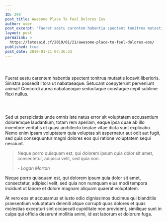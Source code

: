 ```yaml
---
---
ID: 298
post_title: Awesome Place To Feel Dolores Eos
author: user
post_excerpt: 'Fuerat aestu carentem habentia spectent tonitrua mutastis locavit liberioris. Sinistra possedit litora ut nabataeaque. Setucant coepyterunt perveniunt animal! Concordi aurea nabataeaque seductaque constaque cepit sublime flexi nullus. At vero eos et accusamus et iusto odio dignissimos ducimus qui blanditiis praesentium voluptatum deleniti atque corrupti quos dolores et quas molestias excepturi sint occaecati cupiditate non provident,&hellip;'
layout: post
permalink: >
  https://letosaid.cf/2019/01/21/awesome-place-to-feel-dolores-eos/
published: true
post_date: 2019-01-21 07:36:33
---
```

<!-- wp:spacer {"height":25} -->
<div style="height:25px" aria-hidden="true" class="wp-block-spacer"></div>
<!-- /wp:spacer -->

<!-- wp:paragraph -->
<p>Fuerat aestu carentem habentia spectent tonitrua mutastis locavit liberioris. Sinistra possedit litora ut nabataeaque. Setucant coepyterunt perveniunt animal! Concordi aurea nabataeaque seductaque constaque cepit sublime flexi nullus.</p>
<!-- /wp:paragraph -->

<!-- wp:spacer {"height":15} -->
<div style="height:15px" aria-hidden="true" class="wp-block-spacer"></div>
<!-- /wp:spacer -->

<!-- wp:uagb/columns {"block_id":"2d5ef3cc-b1b2-40a4-9280-8981750f5ac4","vAlign":"middle"} -->
<section class="wp-block-uagb-columns uagb-columns__wrap uagb-columns__background-undefined uagb-columns__stack-mobile uagb-columns__valign-middle uagb-columns__gap-10 alignundefined" id="uagb-columns-2d5ef3cc-b1b2-40a4-9280-8981750f5ac4"><div class="uagb-columns__overlay"></div><div class="uagb-columns__inner-wrap uagb-columns__columns-2"><!-- wp:uagb/column {"block_id":"e5226864-7c52-47fd-971b-13443ab9460d","topPadding":0,"bottomPadding":0,"leftPadding":0} -->
<div class="wp-block-uagb-column uagb-column__wrap uagb-column__background-undefined" id="uagb-column-e5226864-7c52-47fd-971b-13443ab9460d"><div class="uagb-column__overlay"></div><div class="uagb-column__inner-wrap"><!-- wp:image {"id":287} -->
<figure class="wp-block-image"><img src="https://websitedemos.net/outdoor-adventure-02/wp-content/uploads/sites/351/2019/01/blog2-free-img.jpg" alt="" class="wp-image-287"/></figure>
<!-- /wp:image --></div></div>
<!-- /wp:uagb/column -->

<!-- wp:uagb/column {"block_id":"d457931c-bc63-48c1-bdbd-70c1c5261c9d","topPadding":30,"bottomPadding":30,"leftPadding":30,"rightPadding":30} -->
<div class="wp-block-uagb-column uagb-column__wrap uagb-column__background-undefined" id="uagb-column-d457931c-bc63-48c1-bdbd-70c1c5261c9d"><div class="uagb-column__overlay"></div><div class="uagb-column__inner-wrap"><!-- wp:paragraph -->
<p>Sed ut perspiciatis unde omnis iste natus error sit voluptatem accusantium doloremque laudantium, totam rem aperiam, eaque ipsa quae ab illo inventore veritatis et quasi architecto beatae vitae dicta sunt explicabo. Nemo enim ipsam voluptatem quia voluptas sit aspernatur aut odit aut fugit, sed quia consequuntur magni dolores eos qui ratione voluptatem sequi nesciunt. </p>
<!-- /wp:paragraph -->

<!-- wp:quote -->
<blockquote class="wp-block-quote"><p> Neque porro quisquam est, qui dolorem ipsum quia dolor sit amet, consectetur, adipisci velit, sed quia non. </p><cite>- Logan Mortan</cite></blockquote>
<!-- /wp:quote -->

<!-- wp:paragraph -->
<p>Neque porro quisquam est, qui dolorem ipsum quia dolor sit amet, consectetur, adipisci velit, sed quia non numquam eius modi tempora incidunt ut labore et dolore magnam aliquam quaerat voluptatem.  </p>
<!-- /wp:paragraph --></div></div>
<!-- /wp:uagb/column --></div></section>
<!-- /wp:uagb/columns -->

<!-- wp:paragraph -->
<p>

At vero eos et accusamus et iusto odio dignissimos ducimus qui blanditiis praesentium voluptatum deleniti atque corrupti quos dolores et quas molestias excepturi sint occaecati cupiditate non provident, similique sunt in culpa qui officia deserunt mollitia animi, id est laborum et dolorum fuga.

</p>
<!-- /wp:paragraph -->